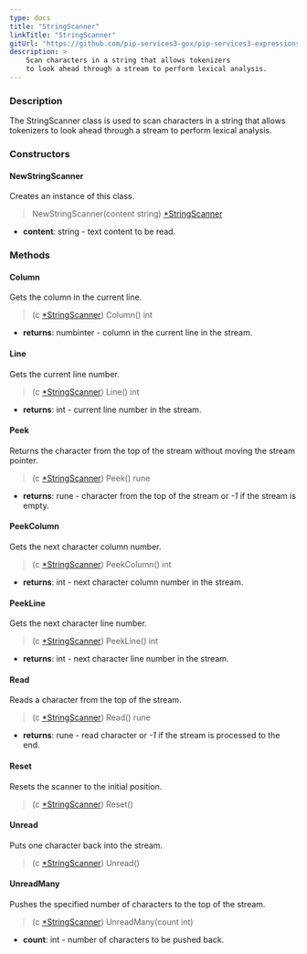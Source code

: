 ```yaml
---
type: docs
title: "StringScanner"
linkTitle: "StringScanner"
gitUrl: "https://github.com/pip-services3-gox/pip-services3-expressions-gox"
description: > 
    Scan characters in a string that allows tokenizers
    to look ahead through a stream to perform lexical analysis.
---
```


### Description

The StringScanner class is used to scan characters in a string that allows tokenizers to look ahead through a stream to perform lexical analysis.

### Constructors

#### NewStringScanner

Creates an instance of this class.

> NewStringScanner(content string) [*StringScanner]()

- **content**: string - text content to be read.

### Methods

#### Column
Gets the column in the current line.

> (c [*StringScanner]()) Column() int

- **returns**: numbinter - column in the current line in the stream.

#### Line
Gets the current line number.

> (c [*StringScanner]()) Line() int

- **returns**: int - current line number in the stream.


#### Peek
Returns the character from the top of the stream without moving the stream pointer.

> (c [*StringScanner]()) Peek() rune

- **returns**: rune - character from the top of the stream or *-1* if the stream is empty.


#### PeekColumn
Gets the next character column number.

> (c [*StringScanner]()) PeekColumn() int

- **returns**: int - next character column number in the stream.


#### PeekLine
Gets the next character line number.

> (c [*StringScanner]()) PeekLine() int

- **returns**: int - next character line number in the stream.

#### Read
Reads a character from the top of the stream.

> (c [*StringScanner]()) Read() rune

- **returns**: rune - read character or *-1* if the stream is processed to the end.

#### Reset
Resets the scanner to the initial position.

> (c [*StringScanner]()) Reset()


#### Unread
Puts one character back into the stream.

> (c [*StringScanner]()) Unread()

#### UnreadMany
Pushes the specified number of characters to the top of the stream.
> (c [*StringScanner]()) UnreadMany(count int)

- **count**: int - number of characters to be pushed back.
